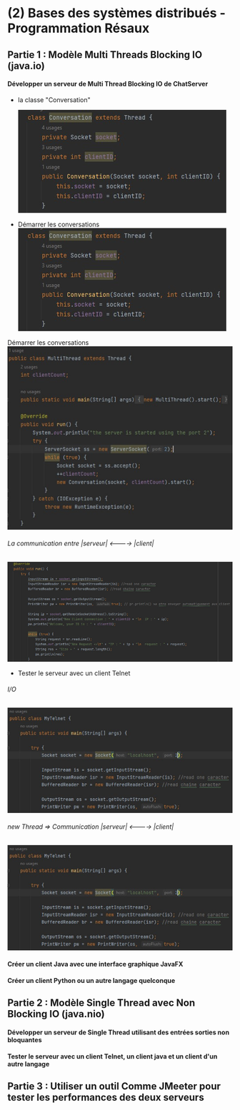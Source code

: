 # (2) Bases des systèmes distribués - Programmation Résaux

## Partie 1 : Modèle Multi Threads Blocking IO (java.io)
   #### Développer un serveur de Multi Thread Blocking IO de ChatServer
   * la classe "Conversation" 
            
       ![](images/2.jpg)
            
   * Démarrer les conversations
       ![](images/2.jpg) 
       
   Démarrer les conversations
   ![](images/1.jpg)
   ###### La communication entre |serveur| <----> |client|
   ![](images/3.jpg)
   
   - Tester le serveur avec un client Telnet
   ###### I/O
   ![](images/4.jpg)
   ###### new Thread => Communication |serveur| <----> |client|
   ![](images/4.jpg)
   
   #### Créer un client Java avec une interface graphique JavaFX
   
   #### Créer un client Python ou un autre langage quelconque
      
## Partie 2 : Modèle Single Thread avec Non Blocking IO (java.nio)
   #### Développer un serveur de Single Thread  utilisant des entrées sorties non bloquantes 
   #### Tester le serveur avec un client Telnet, un client java et un client d'un autre langage
      
## Partie 3 : Utiliser un outil Comme JMeeter pour tester les performances des deux serveurs
